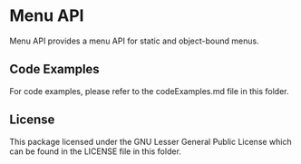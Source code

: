 Menu API
========

Menu API provides a menu API for static and object-bound menus.


Code Examples
-------------

For code examples, please refer to the codeExamples.md file in this folder.


License
-------

This package licensed under the GNU Lesser General Public License which can be found in the LICENSE file in this folder.
